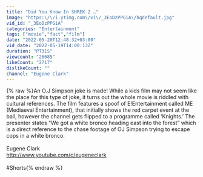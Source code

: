 ```yaml
---
title: "Did You Know In SHREK 2 …"
image: "https:\/\/i.ytimg.com\/vi\/_3EoDzPPGiA\/hqdefault.jpg"
vid_id: "_3EoDzPPGiA"
categories: "Entertainment"
tags: ["movie","fact","film"]
date: "2022-05-20T12:48:32+03:00"
vid_date: "2022-05-19T14:00:13Z"
duration: "PT31S"
viewcount: "26685"
likeCount: "2717"
dislikeCount: ""
channel: "Eugene Clark"
---
```

{% raw %}An O.J Simpson joke is made! While a kids film may not seem like the place for this type of joke, it turns out the whole movie is riddled with cultural references. The film features a spoof of E!Entertainment called ME (Mediaeval Entertainment), that initially shows the red carpet event at the ball, however the channel gets flipped to a programme called ‘Knights.’ The presenter states “We got a white bronco heading east into the forest” which is a direct reference to the chase footage of OJ Simpson trying to escape cops in a white bronco.<br /><br />Eugene Clark<br /><a rel="nofollow" target="blank" href="http://www.youtube.com/c/eugeneclark">http://www.youtube.com/c/eugeneclark</a><br /><br />#Shorts{% endraw %}

